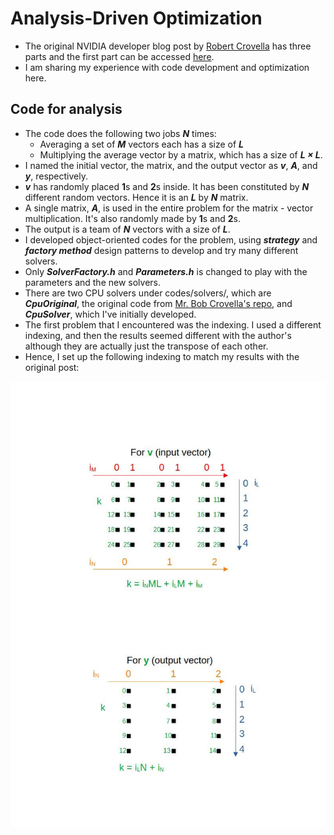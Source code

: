 # Analysis-Driven Optimization
- The original NVIDIA developer blog post by [Robert Crovella](https://developer.nvidia.com/blog/author/bob-crovella/) has three parts and the first part can be accessed [here](https://developer.nvidia.com/blog/analysis-driven-optimization-preparing-for-analysis-with-nvidia-nsight-compute-part-1/).
- I am sharing my experience with code development and optimization here.
## Code for analysis
- The code does the following two jobs ***N*** times:
  - Averaging a set of ***M*** vectors each has a size of ***L***
  - Multiplying the average vector by a matrix, which has a size of ***L $\times$ L***.
- I named the initial vector, the matrix, and the output vector as ***v***, ***A***, and ***y***, respectively.
- ***v*** has randomly placed **1**s and **2**s inside. It has been constituted by ***N*** different random vectors. Hence it is an ***L*** by ***N*** matrix.
- A single matrix, ***A***, is used in the entire problem for the matrix - vector multiplication. It's also randomly made by **1**s and **2**s.
- The output is a team of ***N*** vectors with a size of ***L***.
- I developed object-oriented codes for the problem, using ***strategy*** and ***factory method*** design patterns to develop and try many different solvers.
- Only ***SolverFactory.h*** and ***Parameters.h*** is changed to play with the parameters and the new solvers.
- There are two CPU solvers under codes/solvers/, which are ***CpuOriginal***, the original code from [Mr. Bob Crovella's repo](https://github.com/NVIDIA/nsight-training/tree/master/cuda/2020_ncu_smem), and ***CpuSolver***, which I've initially developed.
- The first problem that I encountered was the indexing. I used a different indexing, and then the results seemed different with the author's although they are actually just the transpose of each other.
- Hence, I set up the following indexing to match my results with the original post:

<img src="images/indexing.jpg" alt="Indexing" width="600"/>